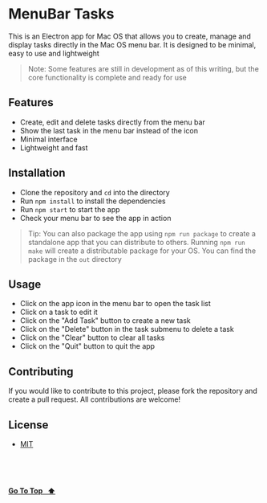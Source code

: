 # MenuBar Tasks

This is an Electron app for Mac OS that allows you to create, manage and display tasks directly in the Mac OS menu bar. It is designed to be minimal, easy to use and lightweight

> Note: Some features are still in development as of this writing, but the core functionality is complete and ready for use

## Features

- Create, edit and delete tasks directly from the menu bar
- Show the last task in the menu bar instead of the icon
- Minimal interface
- Lightweight and fast

## Installation

- Clone the repository and `cd` into the directory
- Run `npm install` to install the dependencies
- Run `npm start` to start the app
- Check your menu bar to see the app in action

> Tip: You can also package the app using `npm run package` to create a standalone app that you can distribute to others. Running `npm run make` will create a distributable package for your OS. You can find the package in the `out` directory

## Usage

- Click on the app icon in the menu bar to open the task list
- Click on a task to edit it
- Click on the "Add Task" button to create a new task
- Click on the "Delete" button in the task submenu to delete a task
- Click on the "Clear" button to clear all tasks
- Click on the "Quit" button to quit the app

## Contributing

If you would like to contribute to this project, please fork the repository and create a pull request. All contributions are welcome!

## License

- [MIT](LICENSE.md)

&nbsp;

&nbsp;

[**Go To Top &nbsp; ⬆️**](#menubar-tasks)
